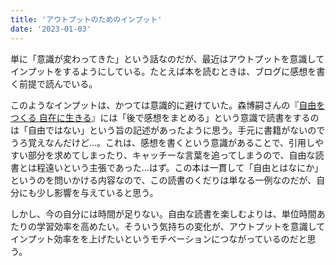 ```yaml
---
title: 'アウトプットのためのインプット'
date: '2023-01-03'
---
```


単に「意識が変わってきた」という話なのだが、最近はアウトプットを意識してインプットをするようにしている。たとえば本を読むときは、ブログに感想を書く前提で読んでいる。

このようなインプットは、かつては意識的に避けていた。森博嗣さんの『[自由をつくる 自在に生きる](https://shinsho.shueisha.co.jp/kikan/0520-c/)』には「後で感想をまとめる」という意識で読書をするのは「自由ではない」という旨の記述があったように思う。手元に書籍がないのでうろ覚えなんだけど...。これは、感想を書くという意識があることで、引用しやすい部分を求めてしまったり、キャッチーな言葉を追ってしまうので、自由な読書とは程遠いという主張であった...はず。この本は一貫して「自由とはなにか」というのを問いかける内容なので、この読書のくだりは単なる一例なのだが、自分にも少し影響を与えていると思う。

しかし、今の自分には時間が足りない。自由な読書を楽しむよりは、単位時間あたりの学習効率を高めたい。そういう気持ちの変化が、アウトプットを意識してインプット効率をを上げたいというモチベーションにつながっているのだと思う。
